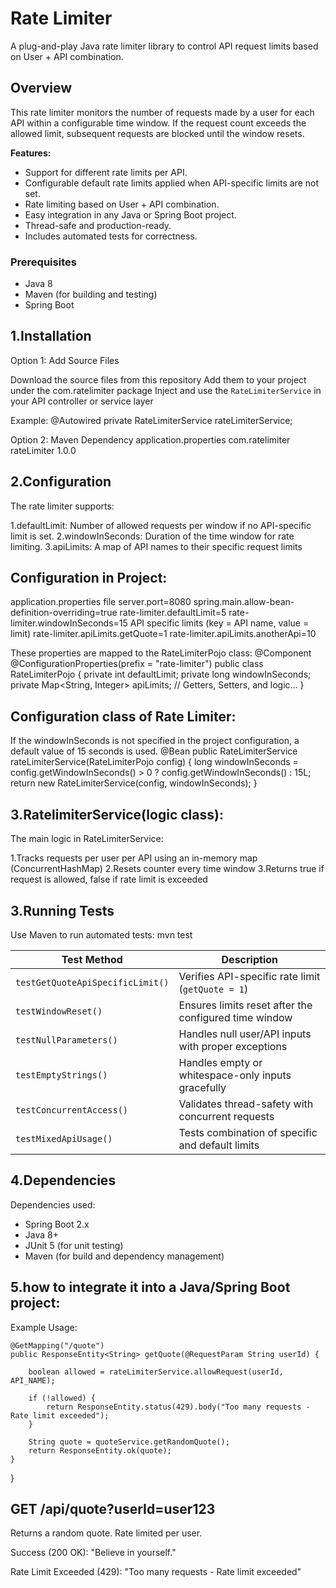 # Rate Limiter

A plug-and-play Java rate limiter library to control API request limits based on User + API combination.

## Overview

This rate limiter monitors the number of requests made by a user for each API within a configurable time window. If the request count exceeds the allowed limit, subsequent requests are blocked until the window resets.

**Features:**

- Support for different rate limits per API.
- Configurable default rate limits applied when API-specific limits are not set.
- Rate limiting based on User + API combination.
- Easy integration in any Java or Spring Boot project.
- Thread-safe and production-ready.
- Includes automated tests for correctness.

### Prerequisites

- Java 8 
- Maven (for building and testing)
- Spring Boot 


## 1.Installation
Option 1: Add Source Files

Download the source files from this repository
Add them to your project under the com.ratelimiter package
Inject and use the `RateLimiterService` in your API controller or service layer

Example:
@Autowired
private RateLimiterService rateLimiterService;

Option 2: Maven Dependency
application.properties
<dependency>
    <groupId>com.ratelimiter</groupId>
    <artifactId>rateLimiter</artifactId>
    <version>1.0.0</version>
</dependency>

## 2.Configuration 
The rate limiter supports:

1.defaultLimit: Number of allowed requests per window if no API-specific limit is set.
2.windowInSeconds: Duration of the time window for rate limiting.
3.apiLimits: A map of API names to their specific request limits

## Configuration in Project:
application.properties file
server.port=8080
spring.main.allow-bean-definition-overriding=true
rate-limiter.defaultLimit=5
rate-limiter.windowInSeconds=15
 API specific limits (key = API name, value = limit)
rate-limiter.apiLimits.getQuote=1
rate-limiter.apiLimits.anotherApi=10

These properties are mapped to the RateLimiterPojo class:
@Component
@ConfigurationProperties(prefix = "rate-limiter")
public class RateLimiterPojo {
    private int defaultLimit;
    private long windowInSeconds;
    private Map<String, Integer> apiLimits;
    // Getters, Setters, and logic...
}

## Configuration class of Rate Limiter:
If the windowInSeconds is not specified in the project configuration, a default value of 15 seconds is used.
  @Bean
    public RateLimiterService rateLimiterService(RateLimiterPojo config) {
        long windowInSeconds = config.getWindowInSeconds() > 0 ? config.getWindowInSeconds() : 15L;
        return new RateLimiterService(config, windowInSeconds);
    }

## 3.RatelimiterService(logic class):
The main logic  in RateLimiterService:

1.Tracks requests per user per API using an in-memory map (ConcurrentHashMap)
2.Resets counter every time window
3.Returns true if request is allowed, false if rate limit is exceeded


## 3.Running Tests
Use Maven to run automated tests:
mvn test

| Test Method                      | Description                                           |
| -------------------------------- | ----------------------------------------------------- |
| `testGetQuoteApiSpecificLimit()` | Verifies API-specific rate limit (`getQuote = 1`)     |
| `testWindowReset()`              | Ensures limits reset after the configured time window |
| `testNullParameters()`           | Handles null user/API inputs with proper exceptions   |
| `testEmptyStrings()`             | Handles empty or whitespace-only inputs gracefully    |
| `testConcurrentAccess()`         | Validates thread-safety with concurrent requests      |
| `testMixedApiUsage()`            | Tests combination of specific and default limits      |


## 4.Dependencies

 Dependencies used:

- Spring Boot 2.x
- Java 8+
- JUnit 5 (for unit testing)
- Maven (for build and dependency management)

## 5.how to integrate it into a Java/Spring Boot project:

Example Usage:

    @GetMapping("/quote")
    public ResponseEntity<String> getQuote(@RequestParam String userId) {

        boolean allowed = rateLimiterService.allowRequest(userId, API_NAME);

        if (!allowed) {
            return ResponseEntity.status(429).body("Too many requests - Rate limit exceeded");
        }

        String quote = quoteService.getRandomQuote();
        return ResponseEntity.ok(quote);
    }
}

   ## GET /api/quote?userId=user123
Returns a random quote. Rate limited per user.

Success (200 OK):
"Believe in yourself."

Rate Limit Exceeded (429):
"Too many requests - Rate limit exceeded"

 
